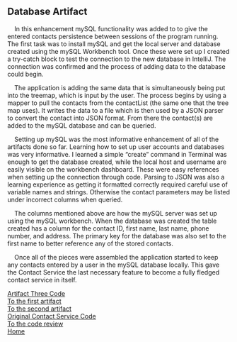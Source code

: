 ## Database Artifact

&nbsp;&nbsp;&nbsp;&nbsp;In this enhancement mySQL functionality was added to to give the entered contacts persistence between sessions of the program running. The first task was to install mySQL and get the local server and database created using the mySQL Workbench tool. Once these were set up I created a try-catch block to test the connection to the new database in IntelliJ. The connection was confirmed and the process of adding data to the database could begin.

&nbsp;&nbsp;&nbsp;&nbsp;The application is adding the same data that is simultaneously being put into the treemap, which is input by the user. The process begins by using a mapper to pull the contacts from the contactList (the same one that the tree map uses). It writes the data to a file which is then used by a JSON parser to convert the contact into JSON format. From there the contact(s) are added to the mySQL database and can be queried.

&nbsp;&nbsp;&nbsp;&nbsp;Setting up mySQL was the most informative enhancement of all of the artifacts done so far. Learning how to set up user accounts and databases was very informative. I learned a simple “create” command in Terminal was enough to get the database created, while the local host and username are easily visible on the workbench dashboard. These were easy references when setting up the connection through code. Parsing to JSON was also a learning experience as getting it formatted correctly required careful use of variable names and strings. Otherwise the contact parameters may be listed under incorrect columns when queried.

&nbsp;&nbsp;&nbsp;&nbsp;The columns mentioned above are how the mySQL server was set up using the mySQL workbench. When the database was created the table created has a column for the contact ID, first name, last name, phone number, and address. The primary key for the database was also set to the first name to better reference any of the stored contacts.

&nbsp;&nbsp;&nbsp;&nbsp;Once all of the pieces were assembled the application started to keep any contacts entered by a user in the mySQL database locally. This gave the Contact Service the last necessary feature to become a fully fledged contact service in itself.


[Artifact Three Code](https://github.com/kennethpeterson1/kennethpeterson1.github.io/tree/main/ScannerProjectSQL/ScannerProject)   
[To the first artifact](SOFTWAREENGINEERINGARTIFACT.md)    
[To the second artifact](DATASTRUCTUREARTIFACT.md)  
[Original Contact Service Code](https://github.com/kennethpeterson1/kennethpeterson1.github.io/tree/main/ContactService%5BOriginal%5D)  
[To the code review](CODEREVIEW.md)  
[Home](README.md)

